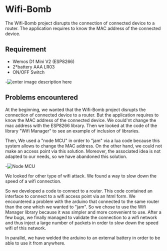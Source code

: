# Wifi-Bomb



The Wifi-Bomb project disrupts the connection of connected device to a router. The application requires to know the MAC address of the connected device.



Requirement
-------------
 * Wemos D1 Mini V2 (ESP8266)
 * 2*battery AAA LR03
 * ON/OFF Switch 

-![enter image description here](http://img4.hostingpics.net/pics/287422final.png)



Problems encountered 
-------------

At the beginning, we wanted that the Wifi-Bomb project disrupts the connection of connected device to a router. But the application requires to know the MAC address of the connected device. We could'nt change the mac address with the ESP8266 library. Then we looked at the code of the library "Wifi Manager" to see an example of inclusion of libraries.

Then, We used a "node MCU" in order to "jam" via a lua code because this system allows to change the MAC address. On the other hand, we could not make an access point via this solution. Moreover, the associated idea is not adapted to our needs, so we have abandoned this solution.

-![Node MCU](http://img4.hostingpics.net/pics/747267nodemcu.png)

We looked for other type of wifi attack. We found a way to slow down the speed of a wifi connection.

So we developed a code to connect to a router. 
This code contained an interface to connect to a wifi access point via an html form.
We encountered a problem with the arduino that connected to the same router than the one which we wanted to "jam".
So we chose to use the Wifi Manager library because it was simpler and more convenient to use.
After a few bugs, we finally managed to validate the connection to a wifi network and thus inject a large number of packets in order to slow down the speed wifi of this network.

In parallel, we have welded the arduino to an external battery in order to be able to use it from anywhere.
